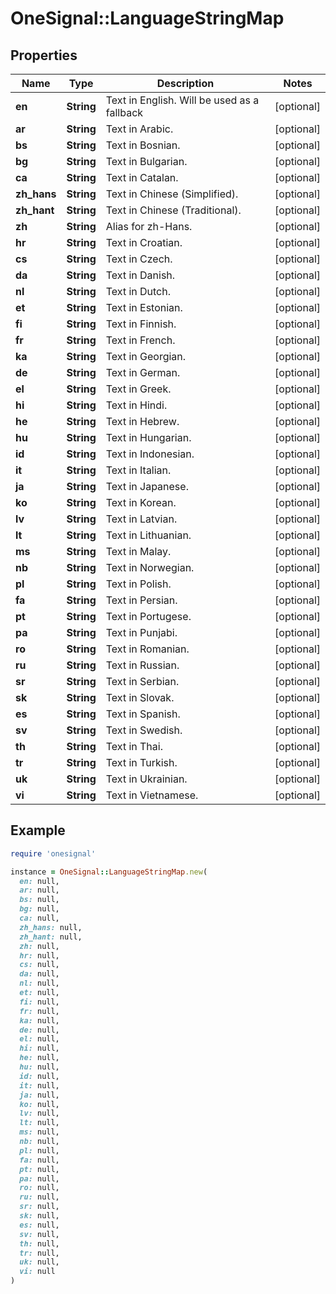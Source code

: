 # OneSignal::LanguageStringMap

## Properties

| Name | Type | Description | Notes |
| ---- | ---- | ----------- | ----- |
| **en** | **String** | Text in English.  Will be used as a fallback | [optional] |
| **ar** | **String** | Text in Arabic. | [optional] |
| **bs** | **String** | Text in Bosnian. | [optional] |
| **bg** | **String** | Text in Bulgarian. | [optional] |
| **ca** | **String** | Text in Catalan. | [optional] |
| **zh_hans** | **String** | Text in Chinese (Simplified). | [optional] |
| **zh_hant** | **String** | Text in Chinese (Traditional). | [optional] |
| **zh** | **String** | Alias for zh-Hans. | [optional] |
| **hr** | **String** | Text in Croatian. | [optional] |
| **cs** | **String** | Text in Czech. | [optional] |
| **da** | **String** | Text in Danish. | [optional] |
| **nl** | **String** | Text in Dutch. | [optional] |
| **et** | **String** | Text in Estonian. | [optional] |
| **fi** | **String** | Text in Finnish. | [optional] |
| **fr** | **String** | Text in French. | [optional] |
| **ka** | **String** | Text in Georgian. | [optional] |
| **de** | **String** | Text in German. | [optional] |
| **el** | **String** | Text in Greek. | [optional] |
| **hi** | **String** | Text in Hindi. | [optional] |
| **he** | **String** | Text in Hebrew. | [optional] |
| **hu** | **String** | Text in Hungarian. | [optional] |
| **id** | **String** | Text in Indonesian. | [optional] |
| **it** | **String** | Text in Italian. | [optional] |
| **ja** | **String** | Text in Japanese. | [optional] |
| **ko** | **String** | Text in Korean. | [optional] |
| **lv** | **String** | Text in Latvian. | [optional] |
| **lt** | **String** | Text in Lithuanian. | [optional] |
| **ms** | **String** | Text in Malay. | [optional] |
| **nb** | **String** | Text in Norwegian. | [optional] |
| **pl** | **String** | Text in Polish. | [optional] |
| **fa** | **String** | Text in Persian. | [optional] |
| **pt** | **String** | Text in Portugese. | [optional] |
| **pa** | **String** | Text in Punjabi. | [optional] |
| **ro** | **String** | Text in Romanian. | [optional] |
| **ru** | **String** | Text in Russian. | [optional] |
| **sr** | **String** | Text in Serbian. | [optional] |
| **sk** | **String** | Text in Slovak. | [optional] |
| **es** | **String** | Text in Spanish. | [optional] |
| **sv** | **String** | Text in Swedish. | [optional] |
| **th** | **String** | Text in Thai. | [optional] |
| **tr** | **String** | Text in Turkish. | [optional] |
| **uk** | **String** | Text in Ukrainian. | [optional] |
| **vi** | **String** | Text in Vietnamese. | [optional] |

## Example

```ruby
require 'onesignal'

instance = OneSignal::LanguageStringMap.new(
  en: null,
  ar: null,
  bs: null,
  bg: null,
  ca: null,
  zh_hans: null,
  zh_hant: null,
  zh: null,
  hr: null,
  cs: null,
  da: null,
  nl: null,
  et: null,
  fi: null,
  fr: null,
  ka: null,
  de: null,
  el: null,
  hi: null,
  he: null,
  hu: null,
  id: null,
  it: null,
  ja: null,
  ko: null,
  lv: null,
  lt: null,
  ms: null,
  nb: null,
  pl: null,
  fa: null,
  pt: null,
  pa: null,
  ro: null,
  ru: null,
  sr: null,
  sk: null,
  es: null,
  sv: null,
  th: null,
  tr: null,
  uk: null,
  vi: null
)
```

